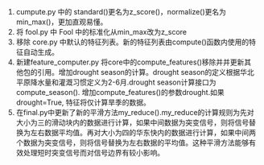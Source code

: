 1. cumpute.py 中的 standard()更名为z_score()，normalize()更名为min_max()，更加直观易懂。
2. 将 fool.py 中 Fool 中的标准化从min_max改为z_score
3. 移除 core.py 中默认的特征列表。新的特征列表由compute()函数内使用的特征自动生成。
4. 新建feature_computer.py 将core中的compute_features()移除并并更新其他包的引用。增加drought season的计算。drought season的定义根据华北平原降水量和灌溉习惯定义为2-6月.drought season计算接口为compute_season(). 增加compute_features()的参数drought.如果drought=True, 特征将仅计算旱季的数据。
5. 在final.py中更新了新的平滑方法my_reduce().my_reduce的计算规则为先对大小为三的滑动块内的数据进行计算，如果中间数据为突变信号，则将信号替换为左右数据平均值。再对大小为四的华东快内的数据进行计算，如果中间两个数据为突变信号，则将信号替换为左右数据的平均值。这种平滑方法能够有效处理短时突变信号而对信号边界有较小影响。